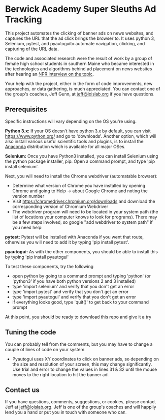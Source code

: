 # Berwick Academy Super Sleuths Ad Tracking

This project automates the clicking of banner ads on news websites, and captures the URL that the ad click brings the browser to.  It uses python 3, Selenium, pytest, and pyautoguito automate navigation, clicking, and capturing of the URL data.

The code and associated research were the result of work by a group of female high school students in southern Maine who became interested in the technologies and algorithms behind ad placement on news websites after hearing an [NPR interview on the topic](https://www.npr.org/2020/06/27/884213471/why-advertisers-wont-run-ads-on-black-lives-matter-content).

Your help with the project, either in the form of code improvements, new approaches, or data gathering, is much appreciated.  You can contact one of the group's coaches, Jeff Gunn, at jeff@loislab.org if you have questions.

## Prerequisites
Specific instructions will vary depending on the OS you're using.

**Python 3.x:** If your OS doesn't have python 3.x by default, you can visit https://www.python.org/ and go to 'downloads'.  Another option, which will also install various useful scientific tools and plugins, is to install the [Anaconda](https://www.anaconda.com/) distribution which is available for all major OSes.

**Selenium:** Once you have Python3 installed, you can install Selenium using the python package installer, pip.  Open a command prompt, and type 'pip install selenium'.

Next, you will need to install the Chrome webdriver (automatable browser):
- Determine what version of Chrome you have installed by opening Chrome and going to Help -> about Google Chrome and noting the version number
- Visit https://chromedriver.chromium.org/downloads and download the corresponding version of Chromium Webdriver
- The webdriver program will need to be located in your system path (the list of locations your computer knows to look for programs).  There may be a few steps involved, so google "add webdriver to system path" if you need help

**pytest:** Pytest will be installed with Anaconda if you went that route, otherwise you will need to add it by typing 'pip install pytest'.

**pyautogui:** As with the other components, you should be able to install this by typing 'pip install pyautogui'

To test these components, try the following:
- open python by going to a command prompt and typing 'python' (or 'python3' if you have both python versions 2 and 3 installed)
- type 'import selenium' and verify that you don't get an error
- type 'import pytest' and verify that you don't get an error
- type 'import pyautogui' and verify that you don't get an error
- if everything looks good, type 'quit()' to get back to your command prompt

At this point, you should be ready to download this repo and give it a try

## Tuning the code

You can probably tell from the comments, but you may have to change a couple of lines of code on your system:
- Pyautogui uses XY coordinates to click on banner ads, so depending on the size and resolution of your screen, this may change significantly.  Use trial and error to change the values in lines 31 & 32 until the mouse moves to the right location to hit the banner ad.

## Contact us
If you have questions, comments, suggestions, or cookies, please contact Jeff at jeff@loislab.org.  Jeff is one of the group's coaches and will happily lend you a hand or put you in touch with someone who can.
